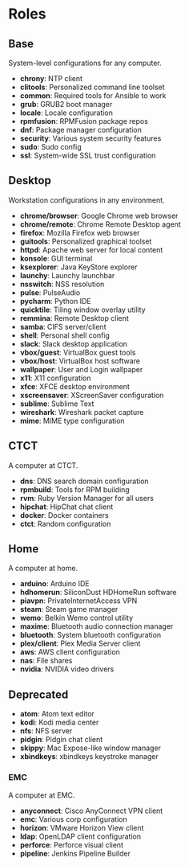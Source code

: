 Roles
=====

## Base
System-level configurations for any computer.
* **chrony**: NTP client
* **clitools**: Personalized command line toolset
* **common**: Required tools for Ansible to work
* **grub**: GRUB2 boot manager
* **locale**: Locale configuration
* **rpmfusion**: RPMFusion package repos
* **dnf**: Package manager configuration
* **security**: Various system security features
* **sudo**: Sudo config
* **ssl**: System-wide SSL trust configuration

## Desktop
Workstation configurations in any environment.
* **chrome/browser**: Google Chrome web browser
* **chrome/remote**: Chrome Remote Desktop agent
* **firefox**: Mozilla Firefox web browser
* **guitools**: Personalized graphical toolset
* **httpd**: Apache web server for local content
* **konsole**: GUI terminal
* **ksexplorer**: Java KeyStore explorer
* **launchy**: Launchy launchbar
* **nsswitch**: NSS resolution
* **pulse**: PulseAudio
* **pycharm**: Python IDE
* **quicktile**: Tiling window overlay utility
* **remmina**: Remote Desktop client
* **samba**: CIFS server/client
* **shell**: Personal shell config
* **slack**: Slack desktop application
* **vbox/guest**: VirtualBox guest tools
* **vbox/host**: VirtualBox host software
* **wallpaper**: User and Login wallpaper
* **x11**: X11 configuration
* **xfce**: XFCE desktop environment
* **xscreensaver**: XScreenSaver configuration
* **sublime**: Sublime Text
* **wireshark**: Wireshark packet capture
* **mime**: MIME type configuration

## CTCT
A computer at CTCT.
* **dns**: DNS search domain configuration
* **rpmbuild**: Tools for RPM building
* **rvm**: Ruby Version Manager for all users
* **hipchat**: HipChat chat client
* **docker**: Docker containers
* **ctct**: Random configuration

## Home
A computer at home.
* **arduino**: Arduino IDE
* **hdhomerun**: SiliconDust HDHomeRun software
* **piavpn**: PrivateInternetAccess VPN
* **steam**: Steam game manager
* **wemo**: Belkin Wemo control utility
* **maxime**: Bluetooth audio connection manager
* **bluetooth**: System bluetooth configuration
* **plex/client**: Plex Media Server client
* **aws**: AWS client configuration
* **nas**: File shares
* **nvidia**: NVIDIA video drivers

## Deprecated
* **atom**: Atom text editor
* **kodi**: Kodi media center
* **nfs**: NFS server
* **pidgin**: Pidgin chat client
* **skippy**: Mac Expose-like window manager
* **xbindkeys**: xbindkeys keystroke manager

### EMC
A computer at EMC.
* **anyconnect**: Cisco AnyConnect VPN client
* **emc**: Various corp configuration
* **horizon**: VMware Horizon View client
* **ldap**: OpenLDAP client configuration
* **perforce**: Perforce visual client
* **pipeline**: Jenkins Pipeline Builder
